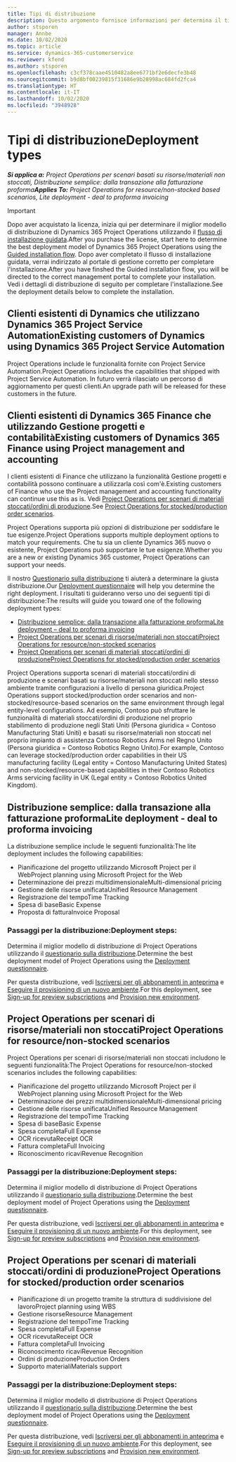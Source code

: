 ```yaml
---
title: Tipi di distribuzione
description: Questo argomento fornisce informazioni per determina il tipo di distribuzione di Project Operations giusto per la tua azienda.
author: stsporen
manager: Annbe
ms.date: 10/02/2020
ms.topic: article
ms.service: dynamics-365-customerservice
ms.reviewer: kfend
ms.author: stsporen
ms.openlocfilehash: c3cf378caae4510482a8ee6771bf2e6decfe3b48
ms.sourcegitcommit: b9d8bf00239815f31686e9b28998ac684fd2fca4
ms.translationtype: HT
ms.contentlocale: it-IT
ms.lasthandoff: 10/02/2020
ms.locfileid: "3948928"
---
```

# <a name="deployment-types"></a><span data-ttu-id="6a459-103">Tipi di distribuzione</span><span class="sxs-lookup"><span data-stu-id="6a459-103">Deployment types</span></span>

<span data-ttu-id="6a459-104">_**Si applica a:** Project Operations per scenari basati su risorse/materiali non stoccati, Distribuzione semplice: dalla transazione alla fatturazione proforma_</span><span class="sxs-lookup"><span data-stu-id="6a459-104">_**Applies To:** Project Operations for resource/non-stocked based scenarios, Lite deployment - deal to proforma invoicing_</span></span>

> [!IMPORTANT]
> <span data-ttu-id="6a459-105">Dopo aver acquistato la licenza, inizia qui per determinare il miglior modello di distribuzione di Dynamics 365 Project Operations utilizzando il [flusso di installazione guidata](https://aka.ms/provisionprojectoperations).</span><span class="sxs-lookup"><span data-stu-id="6a459-105">After you purchase the license, start here to determine the best deployment model of Dynamics 365 Project Operations using the [Guided installation flow](https://aka.ms/provisionprojectoperations).</span></span>
> <span data-ttu-id="6a459-106">Dopo aver completato il flusso di installazione guidata, verrai indirizzato al portale di gestione corretto per completare l'installazione.</span><span class="sxs-lookup"><span data-stu-id="6a459-106">After you have finshed the Guided installation flow, you will be directed to the correct management portal to complete your installation.</span></span> <span data-ttu-id="6a459-107">Vedi i dettagli di distribuzione di seguito per completare l'installazione.</span><span class="sxs-lookup"><span data-stu-id="6a459-107">See the deployment details below to complete the installation.</span></span>


## <a name="existing-customers-of-dynamics-using-dynamics-365-project-service-automation"></a><span data-ttu-id="6a459-108">Clienti esistenti di Dynamics che utilizzano Dynamics 365 Project Service Automation</span><span class="sxs-lookup"><span data-stu-id="6a459-108">Existing customers of Dynamics using Dynamics 365 Project Service Automation</span></span>
<span data-ttu-id="6a459-109">Project Operations include le funzionalità fornite con Project Service Automation.</span><span class="sxs-lookup"><span data-stu-id="6a459-109">Project Operations includes the capabilities that shipped with Project Service Automation.</span></span> <span data-ttu-id="6a459-110">In futuro verrà rilasciato un percorso di aggiornamento per questi clienti.</span><span class="sxs-lookup"><span data-stu-id="6a459-110">An upgrade path will be released for these customers in the future.</span></span>

## <a name="existing-customers-of-dynamics-365-finance-using-project-management-and-accounting"></a><span data-ttu-id="6a459-111">Clienti esistenti di Dynamics 365 Finance che utilizzando Gestione progetti e contabilità</span><span class="sxs-lookup"><span data-stu-id="6a459-111">Existing customers of Dynamics 365 Finance using Project management and accounting</span></span> 

<span data-ttu-id="6a459-112">I clienti esistenti di Finance che utilizzano la funzionalità Gestione progetti e contabilità possono continuare a utilizzarla così com'è.</span><span class="sxs-lookup"><span data-stu-id="6a459-112">Existing customers of Finance who use the Project management and accounting functionality can continue use this as is.</span></span> <span data-ttu-id="6a459-113">Vedi [Project Operations per scenari di materiali stoccati/ordini di produzione](#pma).</span><span class="sxs-lookup"><span data-stu-id="6a459-113">See [Project Operations for stocked/production order scenarios](#pma).</span></span>

<span data-ttu-id="6a459-114">Project Operations supporta più opzioni di distribuzione per soddisfare le tue esigenze.</span><span class="sxs-lookup"><span data-stu-id="6a459-114">Project Operations supports multiple deployment options to match your requirements.</span></span> <span data-ttu-id="6a459-115">Che tu sia un cliente Dynamics 365 nuovo o esistente, Project Operations può supportare le tue esigenze.</span><span class="sxs-lookup"><span data-stu-id="6a459-115">Whether you are a new or existing Dynamics 365 customer, Project Operations can support your needs.</span></span>

<span data-ttu-id="6a459-116">Il nostro [Questionario sulla distribuzione](https://aka.ms/provisionprojectoperations) ti aiuterà a determinare la giusta distribuzione.</span><span class="sxs-lookup"><span data-stu-id="6a459-116">Our [Deployment questionnaire](https://aka.ms/provisionprojectoperations) will help you determine the right deployment.</span></span> <span data-ttu-id="6a459-117">I risultati ti guideranno verso uno dei seguenti tipi di distribuzione:</span><span class="sxs-lookup"><span data-stu-id="6a459-117">The results will guide you toward one of the following deployment types:</span></span>

- [<span data-ttu-id="6a459-118">Distribuzione semplice: dalla transazione alla fatturazione proforma</span><span class="sxs-lookup"><span data-stu-id="6a459-118">Lite deployment – deal to proforma invoicing</span></span>](#lite)
- [<span data-ttu-id="6a459-119">Project Operations per scenari di risorse/materiali non stoccati</span><span class="sxs-lookup"><span data-stu-id="6a459-119">Project Operations for resource/non-stocked scenarios</span></span>](#integrated)
- [<span data-ttu-id="6a459-120">Project Operations per scenari di materiali stoccati/ordini di produzione</span><span class="sxs-lookup"><span data-stu-id="6a459-120">Project Operations for stocked/production order scenarios</span></span>](#pma)

<span data-ttu-id="6a459-121">Project Operations supporta scenari di materiali stoccati/ordini di produzione e scenari basati su risorse/materiali non stoccati nello stesso ambiente tramite configurazioni a livello di persona giuridica.</span><span class="sxs-lookup"><span data-stu-id="6a459-121">Project Operations support stocked/production order scenarios and non-stocked/resource-based scenarios on the same environment through legal entity-level configurations.</span></span> <span data-ttu-id="6a459-122">Ad esempio, Contoso può sfruttare le funzionalità di materiali stoccati/ordini di produzione nel proprio stabilimento di produzione negli Stati Uniti (Persona giuridica = Contoso Manufacturing Stati Uniti) e basati su risorse/materiali non stoccati nel proprio impianto di assistenza Contoso Robotics Arms nel Regno Unito (Persona giuridica = Contoso Robotics Regno Unito).</span><span class="sxs-lookup"><span data-stu-id="6a459-122">For example, Contoso can leverage stocked/production order capabilities in their US manufacturing facility (Legal entity = Contoso Manufacturing United States) and non-stocked/resource-based capabilities in their Contoso Robotics Arms servicing facility in UK (Legal entity = Contoso Robotics United Kingdom).</span></span>

## <a name="a-namelitelite-deployment---deal-to-proforma-invoicing"></a><span data-ttu-id="6a459-123"><a name="lite"><a/>Distribuzione semplice: dalla transazione alla fatturazione proforma</span><span class="sxs-lookup"><span data-stu-id="6a459-123"><a name="lite"><a/>Lite deployment - deal to proforma invoicing</span></span>
<span data-ttu-id="6a459-124">La distribuzione semplice include le seguenti funzionalità:</span><span class="sxs-lookup"><span data-stu-id="6a459-124">The lite deployment includes the following capabilities:</span></span>

- <span data-ttu-id="6a459-125">Pianificazione del progetto utilizzando Microsoft Project per il Web</span><span class="sxs-lookup"><span data-stu-id="6a459-125">Project planning using Microsoft Project for the Web</span></span>
- <span data-ttu-id="6a459-126">Determinazione dei prezzi multidimensionale</span><span class="sxs-lookup"><span data-stu-id="6a459-126">Multi-dimensional pricing</span></span>
- <span data-ttu-id="6a459-127">Gestione delle risorse unificata</span><span class="sxs-lookup"><span data-stu-id="6a459-127">Unified Resource Management</span></span>
- <span data-ttu-id="6a459-128">Registrazione del tempo</span><span class="sxs-lookup"><span data-stu-id="6a459-128">Time Tracking</span></span>
- <span data-ttu-id="6a459-129">Spesa di base</span><span class="sxs-lookup"><span data-stu-id="6a459-129">Basic Expense</span></span>
- <span data-ttu-id="6a459-130">Proposta di fattura</span><span class="sxs-lookup"><span data-stu-id="6a459-130">Invoice Proposal</span></span>

### <a name="deployment-steps"></a><span data-ttu-id="6a459-131">Passaggi per la distribuzione:</span><span class="sxs-lookup"><span data-stu-id="6a459-131">Deployment steps:</span></span>
<span data-ttu-id="6a459-132">Determina il miglior modello di distribuzione di Project Operations utilizzando il [questionario sulla distribuzione](https://aka.ms/provisionprojectoperations).</span><span class="sxs-lookup"><span data-stu-id="6a459-132">Determine the best deployment model of Project Operations using the [Deployment questionnaire](https://aka.ms/provisionprojectoperations).</span></span>

<span data-ttu-id="6a459-133">Per questa distribuzione, vedi [Iscriversi per gli abbonamenti in anteprima](lite-preview-subscription-sign-up.md) e [Eseguire il provisioning di un nuovo ambiente](lite-deployment.md).</span><span class="sxs-lookup"><span data-stu-id="6a459-133">For this deployment, see [Sign-up for preview subscriptions](lite-preview-subscription-sign-up.md) and [Provision new environment](lite-deployment.md).</span></span> 


## <a name="a-nameintegratedproject-operations-for-resourcenon-stocked-scenarios"></a><span data-ttu-id="6a459-134"><a name="integrated"><a/>Project Operations per scenari di risorse/materiali non stoccati</span><span class="sxs-lookup"><span data-stu-id="6a459-134"><a name="integrated"><a/>Project Operations for resource/non-stocked scenarios</span></span>
<span data-ttu-id="6a459-135">Project Operations per scenari di risorse/materiali non stoccati includono le seguenti funzionalità:</span><span class="sxs-lookup"><span data-stu-id="6a459-135">The Project Operations for resource/non-stocked scenarios includes the following capabilities:</span></span>
  
- <span data-ttu-id="6a459-136">Pianificazione del progetto utilizzando Microsoft Project per il Web</span><span class="sxs-lookup"><span data-stu-id="6a459-136">Project planning using Microsoft Project for the Web</span></span>
- <span data-ttu-id="6a459-137">Determinazione dei prezzi multidimensionale</span><span class="sxs-lookup"><span data-stu-id="6a459-137">Multi-dimensional pricing</span></span>
- <span data-ttu-id="6a459-138">Gestione delle risorse unificata</span><span class="sxs-lookup"><span data-stu-id="6a459-138">Unified Resource Management</span></span>
- <span data-ttu-id="6a459-139">Registrazione del tempo</span><span class="sxs-lookup"><span data-stu-id="6a459-139">Time Tracking</span></span>
- <span data-ttu-id="6a459-140">Spesa di base</span><span class="sxs-lookup"><span data-stu-id="6a459-140">Basic Expense</span></span>
- <span data-ttu-id="6a459-141">Spesa completa</span><span class="sxs-lookup"><span data-stu-id="6a459-141">Full Expense</span></span>
- <span data-ttu-id="6a459-142">OCR ricevuta</span><span class="sxs-lookup"><span data-stu-id="6a459-142">Receipt OCR</span></span>
- <span data-ttu-id="6a459-143">Fattura completa</span><span class="sxs-lookup"><span data-stu-id="6a459-143">Full Invoicing</span></span>
- <span data-ttu-id="6a459-144">Riconoscimento ricavi</span><span class="sxs-lookup"><span data-stu-id="6a459-144">Revenue Recognition</span></span>

### <a name="deployment-steps"></a><span data-ttu-id="6a459-145">Passaggi per la distribuzione:</span><span class="sxs-lookup"><span data-stu-id="6a459-145">Deployment steps:</span></span>
<span data-ttu-id="6a459-146">Determina il miglior modello di distribuzione di Project Operations utilizzando il [questionario sulla distribuzione](https://aka.ms/provisionprojectoperations).</span><span class="sxs-lookup"><span data-stu-id="6a459-146">Determine the best deployment model of Project Operations using the [Deployment questionnaire](https://aka.ms/provisionprojectoperations).</span></span>

<span data-ttu-id="6a459-147">Per questa distribuzione, vedi [Iscriversi per gli abbonamenti in anteprima](resource-sign-up-preview-subscription.md) e [Eseguire il provisioning di un nuovo ambiente](resource-provision-new-environment.md).</span><span class="sxs-lookup"><span data-stu-id="6a459-147">For this deployment, see [Sign-up for preview subscriptions](resource-sign-up-preview-subscription.md) and [Provision new environment](resource-provision-new-environment.md).</span></span> 


## <a name="project-operations-for-stockedproduction-order-scenarios"></a><a name="pma"></a><span data-ttu-id="6a459-148">Project Operations per scenari di materiali stoccati/ordini di produzione</span><span class="sxs-lookup"><span data-stu-id="6a459-148">Project Operations for stocked/production order scenarios</span></span>

- <span data-ttu-id="6a459-149">Pianificazione di un progetto tramite la struttura di suddivisione del lavoro</span><span class="sxs-lookup"><span data-stu-id="6a459-149">Project planning using WBS</span></span>
- <span data-ttu-id="6a459-150">Gestione risorse</span><span class="sxs-lookup"><span data-stu-id="6a459-150">Resource Management</span></span>
- <span data-ttu-id="6a459-151">Registrazione del tempo</span><span class="sxs-lookup"><span data-stu-id="6a459-151">Time Tracking</span></span>
- <span data-ttu-id="6a459-152">Spesa completa</span><span class="sxs-lookup"><span data-stu-id="6a459-152">Full Expense</span></span>
- <span data-ttu-id="6a459-153">OCR ricevuta</span><span class="sxs-lookup"><span data-stu-id="6a459-153">Receipt OCR</span></span>
- <span data-ttu-id="6a459-154">Fattura completa</span><span class="sxs-lookup"><span data-stu-id="6a459-154">Full Invoicing</span></span>
- <span data-ttu-id="6a459-155">Riconoscimento ricavi</span><span class="sxs-lookup"><span data-stu-id="6a459-155">Revenue Recognition</span></span>
- <span data-ttu-id="6a459-156">Ordini di produzione</span><span class="sxs-lookup"><span data-stu-id="6a459-156">Production Orders</span></span>
- <span data-ttu-id="6a459-157">Supporto materiali</span><span class="sxs-lookup"><span data-stu-id="6a459-157">Materials support</span></span>

### <a name="deployment-steps"></a><span data-ttu-id="6a459-158">Passaggi per la distribuzione:</span><span class="sxs-lookup"><span data-stu-id="6a459-158">Deployment steps:</span></span>
<span data-ttu-id="6a459-159">Determina il miglior modello di distribuzione di Project Operations utilizzando il [questionario sulla distribuzione](https://aka.ms/provisionprojectoperations).</span><span class="sxs-lookup"><span data-stu-id="6a459-159">Determine the best deployment model of Project Operations using the [Deployment questionnaire](https://aka.ms/provisionprojectoperations).</span></span>

<span data-ttu-id="6a459-160">Per questa distribuzione, vedi [Iscriversi per gli abbonamenti in anteprima](https://docs.microsoft.com/dynamics365/fin-ops-core/dev-itpro/dev-tools/sign-up-preview-subscription?toc=/dynamics365/finance/toc.json) e [Eseguire il provisioning di un nuovo ambiente](https://docs.microsoft.com/dynamics365/fin-ops-core/dev-itpro/deployment/deploy-demo-environment?toc=/dynamics365/finance/toc.json).</span><span class="sxs-lookup"><span data-stu-id="6a459-160">For this deployment, see [Sign-up for preview subscriptions](https://docs.microsoft.com/dynamics365/fin-ops-core/dev-itpro/dev-tools/sign-up-preview-subscription?toc=/dynamics365/finance/toc.json) and [Provision new environment](https://docs.microsoft.com/dynamics365/fin-ops-core/dev-itpro/deployment/deploy-demo-environment?toc=/dynamics365/finance/toc.json).</span></span> 



